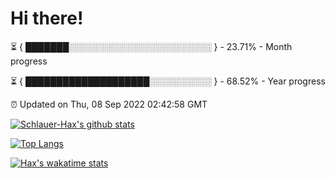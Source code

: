 # Hi there!

⏳ { ███████░░░░░░░░░░░░░░░░░░░░░░░ } - 23.71% - Month progress

⏳ { ████████████████████░░░░░░░░░░ } - 68.52% - Year progress

⏰ Updated on Thu, 08 Sep 2022 02:42:58 GMT


[![Schlauer-Hax's github stats](https://github-readme-stats.vercel.app/api?username=Schlauer-Hax&show_icons=true&theme=dark&count_private=true)](https://github.com/Schlauer-Hax)


[![Top Langs](https://github-readme-stats.vercel.app/api/top-langs/?username=Schlauer-Hax&layout=compact&theme=dark)](https://github.com/Schlauer-Hax?tab=repositories)


[![Hax's wakatime stats](https://github-readme-stats.vercel.app/api/wakatime?username=Hax&theme=dark)](https://wakatime.com/@Hax)

